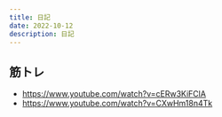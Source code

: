 ```yaml
---
title: 日記
date: 2022-10-12
description: 日記
---
```


## 筋トレ
- https://www.youtube.com/watch?v=cERw3KiFClA
- https://www.youtube.com/watch?v=CXwHm18n4Tk
